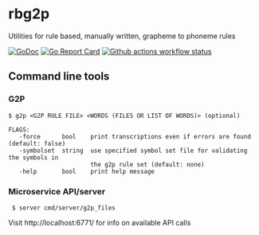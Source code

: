 # rbg2p
Utilities for rule based, manually written, grapheme to phoneme rules 

[![GoDoc](https://godoc.org/github.com/stts-se/rbg2p?status.svg)](https://godoc.org/github.com/stts-se/rbg2p) [![Go Report Card](https://goreportcard.com/badge/github.com/stts-se/rbg2p)](https://goreportcard.com/report/github.com/stts-se/rbg2p) [![Github actions workflow status](https://github.com/stts-se/rbg2p/workflows/Go/badge.svg)](https://github.com/stts-se/rbg2p/actions)

## Command line tools

### G2P

    $ g2p <G2P RULE FILE> <WORDS (FILES OR LIST OF WORDS)> (optional)
    
    FLAGS:
       -force      bool    print transcriptions even if errors are found (default: false)
       -symbolset  string  use specified symbol set file for validating the symbols in
                           the g2p rule set (default: none)
       -help       bool    print help message


<!--
### Syllabification

    $ syll <G2P/SYLL RULE FILE> <WORDS (FILES OR LIST OF WORDS)> (optional)
-->


### Microservice API/server

     $ server cmd/server/g2p_files
     
 Visit http://localhost:6771/ for info on available API calls
 

